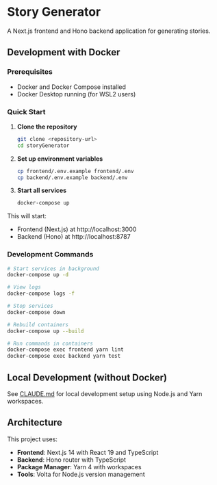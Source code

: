 # Story Generator

A Next.js frontend and Hono backend application for generating stories.

## Development with Docker

### Prerequisites

- Docker and Docker Compose installed
- Docker Desktop running (for WSL2 users)

### Quick Start

1. **Clone the repository**
   ```bash
   git clone <repository-url>
   cd storyGenerator
   ```

2. **Set up environment variables**
   ```bash
   cp frontend/.env.example frontend/.env
   cp backend/.env.example backend/.env
   ```

3. **Start all services**
   ```bash
   docker-compose up
   ```

This will start:
- Frontend (Next.js) at http://localhost:3000
- Backend (Hono) at http://localhost:8787

### Development Commands

```bash
# Start services in background
docker-compose up -d

# View logs
docker-compose logs -f

# Stop services
docker-compose down

# Rebuild containers
docker-compose up --build

# Run commands in containers
docker-compose exec frontend yarn lint
docker-compose exec backend yarn test
```

## Local Development (without Docker)

See [CLAUDE.md](./CLAUDE.md) for local development setup using Node.js and Yarn workspaces.

## Architecture

This project uses:
- **Frontend**: Next.js 14 with React 19 and TypeScript
- **Backend**: Hono router with TypeScript
- **Package Manager**: Yarn 4 with workspaces
- **Tools**: Volta for Node.js version management
